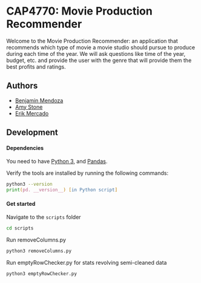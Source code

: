 # CAP4770: Movie Production Recommender

Welcome to the Movie Production Recommender: an application that recommends which type of movie a movie studio should pursue to produce during each time of the year. We will ask questions like time of the year, budget, etc. and provide the user with the genre that will provide them the best profits and ratings.

## Authors

- [Benjamin Mendoza](https://www.github.com/bendoza)
- [Amy Stone](https://github.com/astone04)
- [Erik Mercado](https://github.com/TheLittleChosenOne)

## Development

#### Dependencies

You need to have [Python 3](https://www.python.org/downloads/),
and [Pandas](https://pandas.pydata.org/).

Verify the tools are installed by running the following commands:

```zsh
python3 --version
print(pd. __version__) [in Python script]
```

#### Get started

Navigate to the `scripts` folder 

```zsh
cd scripts
```

Run removeColumns.py

```zsh
python3 removeColumns.py
```

Run emptyRowChecker.py for stats revolving semi-cleaned data

```zsh
python3 emptyRowChecker.py
``` 
